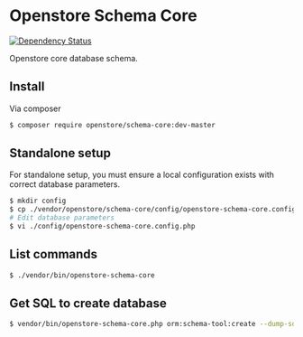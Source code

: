 # Openstore Schema Core

[![Dependency Status](https://www.versioneye.com/user/projects/5677ba2b107997003e0011c3/badge.svg?style=flat)](https://www.versioneye.com/user/projects/5677ba2b107997003e0011c3)

Openstore core database schema.

## Install

Via composer

```sh
$ composer require openstore/schema-core:dev-master
```
    
## Standalone setup

For standalone setup, you must ensure a local configuration exists with
correct database parameters.

```sh
$ mkdir config
$ cp ./vendor/openstore/schema-core/config/openstore-schema-core.config.php.dist ./config/openstore-schema-core.config.php
# Edit database parameters
$ vi ./config/openstore-schema-core.config.php
```

## List commands

```sh
$ ./vendor/bin/openstore-schema-core
```

## Get SQL to create database

```sh
$ vendor/bin/openstore-schema-core.php orm:schema-tool:create --dump-sql
```

	
	